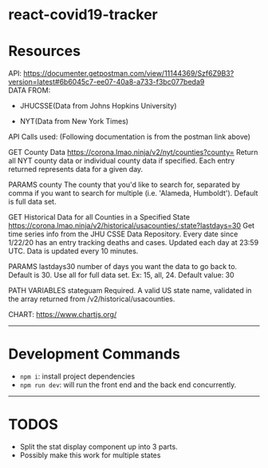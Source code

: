 # react-covid19-tracker


# Resources 
API: https://documenter.getpostman.com/view/11144369/Szf6Z9B3?version=latest#6b6045c7-ee07-40a8-a733-f3bc077beda9
<br />
DATA FROM: 
- JHUCSSE(Data from Johns Hopkins University)

- NYT(Data from New York Times)

API Calls used: (Following documentation is from the postman link above)

GET County Data
https://corona.lmao.ninja/v2/nyt/counties?county=
Return all NYT county data or individual county data if specified. Each entry returned represents data for a given day.

PARAMS
county
The county that you'd like to search for, separated by comma if you want to search for multiple (i.e. 'Alameda, Humboldt'). Default is full data set.

GET Historical Data for all Counties in a Specified State
https://corona.lmao.ninja/v2/historical/usacounties/:state?lastdays=30
Get time series info from the JHU CSSE Data Repository. Every date since 1/22/20 has an entry tracking deaths and cases. Updated each day at 23:59 UTC. Data is updated every 10 minutes.

PARAMS
lastdays30
number of days you want the data to go back to. Default is 30. Use all for full data set. Ex: 15, all, 24. Default value: 30

PATH VARIABLES
stateguam
Required. A valid US state name, validated in the array returned from /v2/historical/usacounties.

CHART: https://www.chartjs.org/

---

# Development Commands
- `npm i`: install project dependencies
- `npm run dev`: will run the front end and the back end concurrently. 

---

# TODOS
- Split the stat display component up into 3 parts. <br />
- Possibly make this work for multiple states <br />




